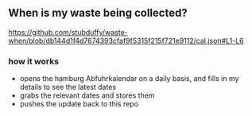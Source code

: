 ## When is my waste being collected?
  https://github.com/stubduffy/waste-when/blob/db144d1f4d7674393cfaf9f5315f215f721e9112/cal.json#L1-L6
  
  ### how it works
  - opens the hamburg Abfuhrkalendar on a daily basis, and fills in my details to see the latest dates
  - grabs the relevant dates and stores them
  - pushes the update back to this repo
  

